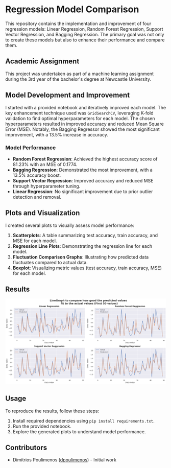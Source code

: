 # Regression Model Comparison

This repository contains the implementation and improvement of four regression models: Linear Regression, Random Forest Regression, Support Vector Regression, and Bagging Regression. The primary goal was not only to create these models but also to enhance their performance and compare them.

## Academic Assignment

This project was undertaken as part of a machine learning assignment during the 3rd year of the bachelor's degree at Newcastle University.

## Model Development and Improvement

I started with a provided notebook and iteratively improved each model. The key enhancement technique used was `GridSearchCV`, leveraging K-fold validation to find optimal hyperparameters for each model. The chosen hyperparameters resulted in improved accuracy and reduced Mean Square Error (MSE). Notably, the Bagging Regressor showed the most significant improvement, with a 13.5% increase in accuracy.

### Model Performance

- **Random Forest Regression**: Achieved the highest accuracy score of 81.23% with an MSE of 0.1774.
- **Bagging Regression**: Demonstrated the most improvement, with a 13.5% accuracy boost.
- **Support Vector Regression**: Improved accuracy and reduced MSE through hyperparameter tuning.
- **Linear Regression**: No significant improvement due to prior outlier detection and removal.

## Plots and Visualization

I created several plots to visually assess model performance:

1. **Scatterplots**: A table summarizing test accuracy, train accuracy, and MSE for each model.
2. **Regression Line Plots**: Demonstrating the regression line for each model.
3. **Fluctuation Comparison Graphs**: Illustrating how predicted data fluctuates compared to actual data.
4. **Boxplot**: Visualizing metric values (test accuracy, train accuracy, MSE) for each model.

## Results
![Results](regression_results.png)

## Usage

To reproduce the results, follow these steps:

1. Install required dependencies using `pip install requirements.txt`.
2. Run the provided notebook.
3. Explore the generated plots to understand model performance.

## Contributors

- Dimitrios Poulimenos ([dpoulimenos](https://www.linkedin.com/in/dpoulimenos/)) - Initial work 
